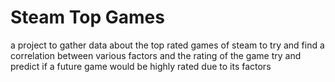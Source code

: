 # Steam Top Games
a project to gather data about the top rated games of steam
to try and find a correlation between various factors and the rating of the game
try and predict if a future game would be highly rated due to its factors
